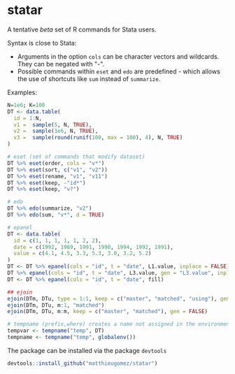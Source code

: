 statar
======

A tentative *beta* set of R commands for Stata users. 

Syntax is close to Stata:
- Arguments in the option `cols` can be character vectors and wildcards. They can be negated with "-". 
- Possible commands within `eset` and `edo` are predefined - which allows the use of shortcuts like `sum` instead of `summarize`.


Examples:
````R
N=1e6; K=100
DT <- data.table(
  id = 1:N,
  v1 =  sample(5, N, TRUE),                          
  v2 =  sample(1e6, N, TRUE),                       
  v3 =  sample(round(runif(100, max = 100), 4), N, TRUE) 
)

# eset (set of commands that modify dataset)
DT %>% eset(order, cols = "v*")
DT %>% eset(sort, c("v1", "v2"))
DT %>% eset(rename, "v1", "v11")
DT %>% eset(keep, -"id*")
DT %>% eset(keep, "v?")

# edo
DT %>% edo(summarize, "v2")
DT %>% edo(sum, "v*", d = TRUE)

# epanel 
DT <- data.table(
  id = c(1, 1, 1, 1, 1, 2, 2), 
  date = c(1992, 1989, 1991, 1990, 1994, 1992, 1991), 
  value = c(4.1, 4.5, 3.3, 5.3, 3.0, 3.2, 5.2)
)
DT <- DT %>% epanel(cols = "id", t = "date", L1.value, inplace = FALSE)
DT %>% epanel(cols = "id", t = "date", L3.value, gen = "L3.value", inplace = TRUE)
DT <- DT %>% epanel(cols = "id", t = "date", fill)

## ejoin 
ejoin(DTm, DTu, type = 1:1, keep = c("master", "matched", "using"), gen = "_merge")
ejoin(DTm, DTu, m:1, "matched")
ejoin(DTm, DTu, m:m, keep = c("master", "matched"), gen = FALSE)

# tempname (prefix,where) creates a name not assigned in the environment specified by the second variable
tempvar <- tempname("temp", DT)
tempname <- tempname("temp", globalenv())

````

The package can be installed via the package `devtools`

````R
devtools::install_github("matthieugomez/statar")
````
